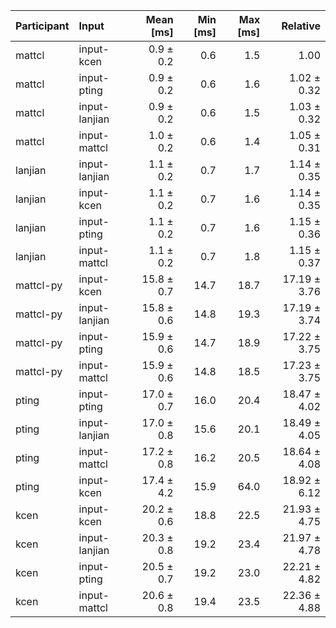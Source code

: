 | Participant | Input | Mean [ms] | Min [ms] | Max [ms] | Relative |
|:---|:---|---:|---:|---:|---:|
| mattcl | input-kcen | 0.9 ± 0.2 | 0.6 | 1.5 | 1.00 |
| mattcl | input-pting | 0.9 ± 0.2 | 0.6 | 1.6 | 1.02 ± 0.32 |
| mattcl | input-lanjian | 0.9 ± 0.2 | 0.6 | 1.5 | 1.03 ± 0.32 |
| mattcl | input-mattcl | 1.0 ± 0.2 | 0.6 | 1.4 | 1.05 ± 0.31 |
| lanjian | input-lanjian | 1.1 ± 0.2 | 0.7 | 1.7 | 1.14 ± 0.35 |
| lanjian | input-kcen | 1.1 ± 0.2 | 0.7 | 1.6 | 1.14 ± 0.35 |
| lanjian | input-pting | 1.1 ± 0.2 | 0.7 | 1.6 | 1.15 ± 0.36 |
| lanjian | input-mattcl | 1.1 ± 0.2 | 0.7 | 1.8 | 1.15 ± 0.37 |
| mattcl-py | input-kcen | 15.8 ± 0.7 | 14.7 | 18.7 | 17.19 ± 3.76 |
| mattcl-py | input-lanjian | 15.8 ± 0.6 | 14.8 | 19.3 | 17.19 ± 3.74 |
| mattcl-py | input-pting | 15.9 ± 0.6 | 14.7 | 18.9 | 17.22 ± 3.75 |
| mattcl-py | input-mattcl | 15.9 ± 0.6 | 14.8 | 18.5 | 17.23 ± 3.75 |
| pting | input-pting | 17.0 ± 0.7 | 16.0 | 20.4 | 18.47 ± 4.02 |
| pting | input-lanjian | 17.0 ± 0.8 | 15.6 | 20.1 | 18.49 ± 4.05 |
| pting | input-mattcl | 17.2 ± 0.8 | 16.2 | 20.5 | 18.64 ± 4.08 |
| pting | input-kcen | 17.4 ± 4.2 | 15.9 | 64.0 | 18.92 ± 6.12 |
| kcen | input-kcen | 20.2 ± 0.6 | 18.8 | 22.5 | 21.93 ± 4.75 |
| kcen | input-lanjian | 20.3 ± 0.8 | 19.2 | 23.4 | 21.97 ± 4.78 |
| kcen | input-pting | 20.5 ± 0.7 | 19.2 | 23.0 | 22.21 ± 4.82 |
| kcen | input-mattcl | 20.6 ± 0.8 | 19.4 | 23.5 | 22.36 ± 4.88 |
